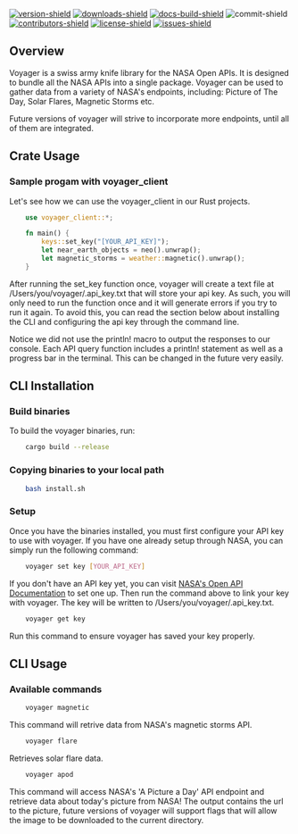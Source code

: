 [![version-shield]][crate-link] [![downloads-shield]][crate-link] [![docs-build-shield]][docs-url] ![commit-shield] [![contributors-shield]][contributors-url] [![license-shield]][license-url] [![issues-shield]][issues-url]


## Overview
Voyager is a swiss army knife library for the NASA Open APIs. It is designed to bundle all the NASA APIs into a single package. Voyager can be used to gather data from a variety of NASA's endpoints, including: Picture of The Day, Solar Flares, Magnetic Storms etc.

Future versions of voyager will strive to incorporate more endpoints, until all of them are integrated.

## Crate Usage
### Sample progam with voyager_client
Let's see how we can use the voyager_client in our Rust projects.
```rust
    use voyager_client::*;

    fn main() {
        keys::set_key("[YOUR_API_KEY]");
        let near_earth_objects = neo().unwrap();
        let magnetic_storms = weather::magnetic().unwrap();
    }
```
After running the set_key function once, voyager will create a text file at /Users/you/voyager/.api_key.txt that will store your api key. As such, you will only need to run the function once and it will generate errors if you try to run it again. To avoid this, you can read the section below about installing the CLI and configuring the api key through the command line.

Notice we did not use the println! macro to output the responses to our console. Each API query function includes a println! statement as well as a progress bar in the terminal. This can be changed in the future very easily.

## CLI Installation

### Build binaries
To build the voyager binaries, run:
```sh
    cargo build --release
```

### Copying binaries to your local path
```sh
    bash install.sh
```

### Setup
Once you have the binaries installed, you must first configure your API key to use with voyager.
If you have one already setup through NASA, you can simply run the following command:
```sh
    voyager set key [YOUR_API_KEY]
```
If you don't have an API key yet, you can visit [NASA's Open API Documentation](https://api.nasa.gov/index.html) to set one up. Then run the command above to link your key with voyager. The key will be written to /Users/you/voyager/.api_key.txt.
```sh
    voyager get key
```
Run this command to ensure voyager has saved your key properly.

## CLI Usage

### Available commands
```sh
    voyager magnetic
```
This command will retrive data from NASA's magnetic storms API. 

```sh
    voyager flare
```
Retrieves solar flare data.
```sh
    voyager apod
```
This command will access NASA's 'A Picture a Day' API endpoint and retrieve data about today's picture from NASA!
The output contains the url to the picture, future versions of voyager will support flags that will allow the image to be downloaded to the current directory.

[version-shield]: https://img.shields.io/crates/v/voyager_client?style=plastic

[contributors-shield]: https://img.shields.io/github/contributors/ethgallucci/voyager?style=plastic

[contributors-url]: https://github.com/ethgallucci/voyager/graphs/contributors

[issues-shield]: https://img.shields.io/github/issues/ethgallucci/voyager?style=plastic
[issues-url]: https://github.com/ethgallucci/voyager/issues


[license-shield]: https://img.shields.io/crates/l/voyager_client?style=plastic
[license-url]: https://github.com/ethgallucci/voyager/blob/main/LICENSE.txt

[commit-shield]: https://img.shields.io/github/commit-activity/w/ethgallucci/voyager?style=plastic

[downloads-shield]: https://img.shields.io/crates/d/voyager_client?style=plastic
[crate-link]: https://crates.io/crates/voyager_client

[docs-build-shield]: https://img.shields.io/docsrs/voyager_client/latest?style=plastic
[docs-url]: https://docs.rs/voyager_client